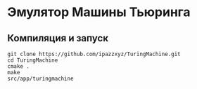 # Эмулятор Машины Тьюринга

## Компиляция и запуск

```
git clone https://github.com/ipazzxyz/TuringMachine.git
cd TuringMachine
cmake .
make
src/app/turingmachine
```

